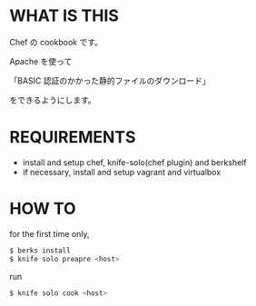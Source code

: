 # WHAT IS THIS

Chef の cookbook です。

Apache を使って

「BASIC 認証のかかった静的ファイルのダウンロード」

をできるようにします。

# REQUIREMENTS

* install and setup chef, knife-solo(chef plugin) and berkshelf
* if necessary, install and setup vagrant and virtualbox

# HOW TO

for the first time only,

```sh
$ berks install
$ knife solo preapre <host>
```

run

```sh
$ knife solo cook <host>
```

